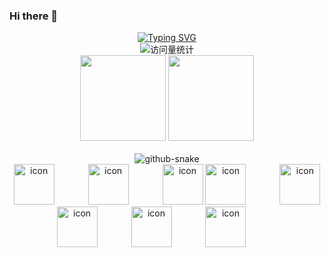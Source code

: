 ### Hi there 👋
<div align="center">
 <!-- dynamic typing effect 动态打字效果 -->
  <div align="center">
    <a href="https://blog.sunguoqi.com/">
      <img src="https://readme-typing-svg.demolab.com?font=Fira+Code&pause=1000&width=435&lines=console.log(%22Hello%2C%20World%22)&center=true&size=27" alt="Typing SVG" />
    </a>
  </div>

  <!-- profile logo 个人资料徽标 -->
  <div align="center">
    <!-- visitor statistics logo 访问量统计徽标 -->
    <img src="https://komarev.com/ghpvc/?username=hu5871&label=Views&color=0e75b6&style=flat" alt="访问量统计" />
  </div>

<!-- GitHub 数据统计 -->
<img align="" height="137px" src="https://github-readme-stats.vercel.app/api?username=hu5871&show_icons=true&theme=tokyonight" />
<img align="" height="137px" src="https://github-readme-stats.vercel.app/api/top-langs/?username=hu5871&hide_title=true&hide_border=true&layout=compact&langs_count=6&theme=tokyonight" /><br><br>
<!-- Snake Code Contribution Map 贪吃蛇代码贡献图 -->
<picture>
  <source media="(prefers-color-scheme: dark)" srcset="https://cdn.jsdelivr.net/gh/hu5871/hu5871/profile-snake-contrib/github-contribution-grid-snake-dark.svg" />
  <source media="(prefers-color-scheme: light)" srcset="https://cdn.jsdelivr.net/gh/hu5871/hu5871/profile-snake-contrib/github-contribution-grid-snake.svg" />
  <img alt="github-snake" src="https://cdn.jsdelivr.net/gh/hu5871/hu5871/profile-snake-contrib/github-contribution-grid-snake-dark.svg" />
</picture>


<!-- programming tool icon 编程工具图标 -->

<!-- svg -->
<br>
<img src="https://techstack-generator.vercel.app/js-icon.svg" alt="icon" width="65" style="width: 65px; height: 65px; margin-right: 50px; margin-bottom: 0px;" />
<img src="https://techstack-generator.vercel.app/ts-icon.svg" alt="icon" width="65" style="width: 65px; height: 65px; margin-right: 50px; margin-bottom: 0px;" />
<img src="https://techstack-generator.vercel.app/webpack-icon.svg" alt="icon" width="65" style="width: 65px; height: 65px; margin-right: 0px; margin-bottom: 0px;" />
<img src="https://techstack-generator.vercel.app/docker-icon.svg" alt="icon" width="65" style="width: 65px; height: 65px; margin-right: 50px; margin-bottom: 0px;" /> 
<img src="https://techstack-generator.vercel.app/redux-icon.svg" alt="icon" width="65" style="width: 65px; height: 65px; margin-right: 0px; margin-bottom: 0px;" />
<img src="https://techstack-generator.vercel.app/mysql-icon.svg" alt="icon" width="65" style="width: 65px; height: 65px; margin-right: 50px; margin-bottom: 0px;" />
<img src="https://techstack-generator.vercel.app/nginx-icon.svg" alt="icon" width="65" style="width: 65px; height: 65px; margin-right: 50px; margin-bottom: 0px;" />
<img src="https://techstack-generator.vercel.app/golang.svg" alt="icon" width="65" style="width: 65px; height: 65px; margin-right: 50px; margin-bottom: 0px;" /><br>


</div>


